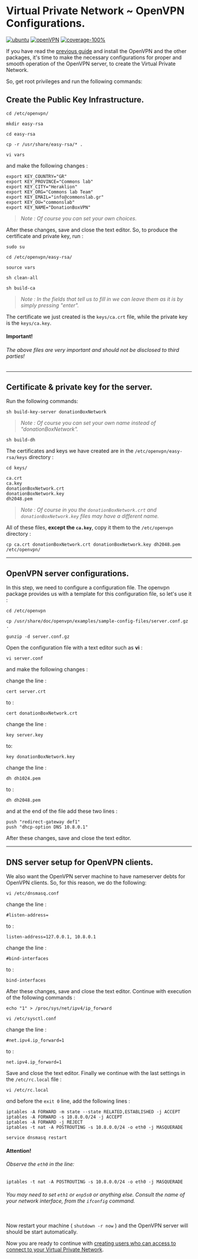 # Virtual Private Network ~ OpenVPN Configurations.

[![ubuntu](https://img.shields.io/badge/Ubuntu-14.04%20LTS-orange.svg)](http://releases.ubuntu.com/14.04/)
[![openVPN](https://img.shields.io/badge/OpenVPN-v2.3.2-blue.svg)](https://community.openvpn.net/openvpn/wiki/ChangesInOpenvpn23#OpenVPN2.3.2)
[![coverage-100%](https://img.shields.io/badge/coverage-100%25-brightgreen.svg)](https://github.com/eellak/gsoc17-donationbox/tree/master/Virtual%20Private%20Network)

If you have read the [previous guide](https://github.com/eellak/gsoc17-donationbox/blob/master/Virtual%20Private%20Network/README.md) and install the OpenVPN and the other packages, it's time to make the necessary configurations for proper and smooth operation of the OpenVPN server, to create the Virtual Private Network.

So, get root privileges and run the following commands:

## Create the Public Key Infrastructure.

`cd /etc/openvpn/`

`mkdir easy-rsa`

`cd easy-rsa`

`cp -r /usr/share/easy-rsa/* .`

`vi vars`


and make the following changes :

```
export KEY_COUNTRY="GR"
export KEY_PROVINCE="Commons lab"
export KEY_CITY="Heraklion"
export KEY_ORG="Commons lab Team"
export KEY_EMAIL="info@commonslab.gr"
export KEY_OU="commonslab"
export KEY_NAME="DonationBoxVPN"
```
> *Note : Of course you can set your own choices.*

After these changes, save and close the text editor. So, to produce the certificate and private key, run :

`sudo su`

`cd /etc/openvpn/easy-rsa/`

`source vars`

`sh clean-all`

`sh build-ca`

> *Note : In the fields that tell us to fill in we can leave them as it is by simply pressing "enter".*

The certificate we just created is the `keys/ca.crt` file, while the private key is the `keys/ca.key`.

#### Important!
###### The above files are very important and should not be disclosed to third parties!

____

## Certificate & private key for the server.

Run the following commands:

`sh build-key-server donationBoxNetwork`

> *Note : Of course you can set your own name instead of "donationBoxNetwork".*

`sh build-dh`

The certificates and keys we have created are in the `/etc/openvpn/easy-rsa/keys` directory :

`cd keys/`

```
ca.crt
ca.key
donationBoxNetwork.crt
donationBoxNetwork.key
dh2048.pem
```
> *Note : Of course in you the `donationBoxNetwork.crt` and `donationBoxNetwork.key` files may have a different name.*

All of these files, **except the `ca.key`**, copy it them to the `/etc/openvpn` directory :

`cp ca.crt donationBoxNetwork.crt donationBoxNetwork.key dh2048.pem /etc/openvpn/`


____

## OpenVPN server configurations.

In this step, we need to configure a configuration file. The openvpn package provides us with a template for this configuration file, so let's use it :

`cd /etc/openvpn`

`cp /usr/share/doc/openvpn/examples/sample-config-files/server.conf.gz .`

`gunzip -d server.conf.gz`

Open the configuration file with a text editor such as **vi** :

`vi server.conf`

and make the following changes :

change the line :

`cert server.crt`

to :

`cert donationBoxNetwork.crt`


change the line :

`key server.key`

to:

`key donationBoxNetwork.key`


change the line :

`dh dh1024.pem`

to :

`dh dh2048.pem`


and at the end of the file add these two lines :

```
push "redirect-gateway def1"
push "dhcp-option DNS 10.8.0.1"
```

After these changes, save and close the text editor.

____

## DNS server setup for OpenVPN clients.

We also want the OpenVPN server machine to have nameserver debts for OpenVPN clients.
So, for this reason, we do the following:

`vi /etc/dnsmasq.conf`

change the line :

`#listen-address=`

to :

`listen-address=127.0.0.1, 10.8.0.1`


change the line :

`#bind-interfaces`

to :

`bind-interfaces`

After these changes, save and close the text editor. Continue with execution of the following commands :


`echo "1" > /proc/sys/net/ipv4/ip_forward`


`vi /etc/sysctl.conf`


change the line :

`#net.ipv4.ip_forward=1`

to :

`net.ipv4.ip_forward=1`

Save and close the text editor. Finally we continue with the last settings in the `/etc/rc.local` file :

`vi /etc/rc.local`

αnd before the `exit 0` line, add the following lines :
```
iptables -A FORWARD -m state --state RELATED,ESTABLISHED -j ACCEPT
iptables -A FORWARD -s 10.8.0.0/24 -j ACCEPT
iptables -A FORWARD -j REJECT
iptables -t nat -A POSTROUTING -s 10.8.0.0/24 -o eth0 -j MASQUERADE

service dnsmasq restart
```

#### Attention!
###### Observe the `eth0` in the line:
`iptables -t nat -A POSTROUTING -s 10.8.0.0/24 -o eth0 -j MASQUERADE` <br>
###### You may need to set `eth1` or `enp5s0` or anything else. Consult the name of your network interface, from the `ifconfig` command.


<br>Now restart your machine ( `shutdown -r now` ) and the OpenVPN server will should be start automatically.<br>


Now you are ready to continue with [creating users who can access to connect to your Virtual Private Network](https://github.com/eellak/gsoc17-donationbox/blob/master/Virtual%20Private%20Network/Create%20Certificates%20and%20Private%20Keys%20for%20clients.md).
